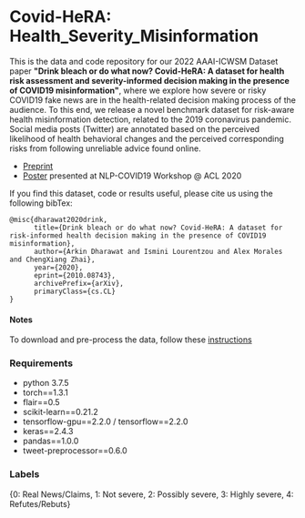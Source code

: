 # Covid-HeRA: Health_Severity_Misinformation 
This is the data and code repository for our 2022 AAAI-ICWSM Dataset paper **"Drink bleach or do what now? Covid-HeRA: A dataset for health risk assessment and severity-informed decision making in the presence of COVID19 misinformation"**, where we explore how severe or risky COVID19 fake news are in the health-related decision making process of the audience. To this end, we release a novel benchmark dataset for risk-aware health misinformation detection, related to the 2019 coronavirus pandemic. Social media posts (Twitter) are annotated based on the perceived likelihood of health behavioral changes and the perceived corresponding risks from following unreliable advice found online.

- [Preprint](https://arxiv.org/abs/2010.08743) 
- [Poster](https://uofi.app.box.com/v/CovidHeRAmisinformation) presented at NLP-COVID19 Workshop @ ACL 2020


If you find this dataset, code or results useful, please cite us using the following bibTex:
```
@misc{dharawat2020drink,
      title={Drink bleach or do what now? Covid-HeRA: A dataset for risk-informed health decision making in the presence of COVID19 misinformation}, 
      author={Arkin Dharawat and Ismini Lourentzou and Alex Morales and ChengXiang Zhai},
      year={2020},
      eprint={2010.08743},
      archivePrefix={arXiv},
      primaryClass={cs.CL}
}
```

#### Notes
To download and pre-process the data, follow these [instructions](https://github.com/TIMAN-group/covid19_misinformation/blob/master/data/README.md)

### Requirements
- python 3.7.5
- torch==1.3.1
- flair==0.5 
- scikit-learn==0.21.2
- tensorflow-gpu==2.2.0 / tensorflow==2.2.0
- keras==2.4.3
- pandas==1.0.0
- tweet-preprocessor==0.6.0

### Labels
{0: Real News/Claims, 1: Not severe, 2: Possibly severe, 3: Highly severe, 4: Refutes/Rebuts}
